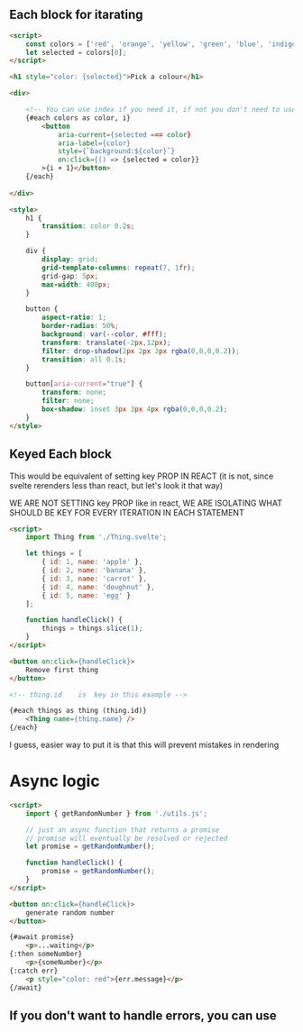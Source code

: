 ## Each block for itarating

```html
<script>
	const colors = ['red', 'orange', 'yellow', 'green', 'blue', 'indigo', 'violet'];
	let selected = colors[0];
</script>

<h1 style="color: {selected}">Pick a colour</h1>

<div>

	<!-- You can use index if you need it, if not you don't need to use it (in here I used it to display number inside button) -->
	{#each colors as color, i}
		<button
			aria-current={selected === color}
			aria-label={color}
			style={`background:${color}`}
			on:click={() => {selected = color}}
		>{i + 1}</button>
	{/each}
	
</div>

<style>
	h1 {
		transition: color 0.2s;
	}

	div {
		display: grid;
		grid-template-columns: repeat(7, 1fr);
		grid-gap: 5px;
		max-width: 400px;
	}

	button {
		aspect-ratio: 1;
		border-radius: 50%;
		background: var(--color, #fff);
		transform: translate(-2px,12px);
		filter: drop-shadow(2px 2px 3px rgba(0,0,0,0.2));
		transition: all 0.1s;
	}

	button[aria-current="true"] {
		transform: none;
		filter: none;
		box-shadow: inset 3px 3px 4px rgba(0,0,0,0.2);
	}
</style>
```

## Keyed Each block

This would be equivalent of setting key PROP IN REACT (it is not, since svelte rerenders less than react, but let's look it that way)

WE ARE NOT SETTING key PROP like in react, WE ARE ISOLATING WHAT SHOULD BE KEY FOR EVERY ITERATION IN EACH STATEMENT

```HTML
<script>
	import Thing from './Thing.svelte';

	let things = [
		{ id: 1, name: 'apple' },
		{ id: 2, name: 'banana' },
		{ id: 3, name: 'carrot' },
		{ id: 4, name: 'doughnut' },
		{ id: 5, name: 'egg' }
	];

	function handleClick() {
		things = things.slice(1);
	}
</script>

<button on:click={handleClick}>
	Remove first thing
</button>

<!-- thing.id    is  key in this example -->

{#each things as thing (thing.id)}
	<Thing name={thing.name} />
{/each}
```

I guess, easier way to put it is that this will prevent mistakes in rendering

# Async logic

```html
<script>
	import { getRandomNumber } from './utils.js';

	// just an async function that returns a promise
	// promise will eventually be resolved or rejected
	let promise = getRandomNumber();

	function handleClick() {
		promise = getRandomNumber();
	}
</script>

<button on:click={handleClick}>
	generate random number
</button>

{#await promise}
	<p>...waiting</p>
{:then someNumber}
	<p>{someNumber}</p>
{:catch err}
	<p style="color: red">{err.message}</p>
{/await}

```

## If you don't want to handle errors, you can use 

